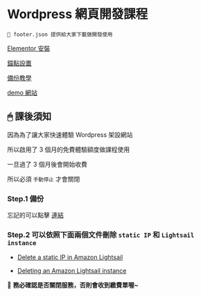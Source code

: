 # Wordpress 網頁開發課程

    👀 footer.json 提供給大家下載做開發使用

[Elementor 安裝](https://github.com/janice880624/webclass/blob/main/%E8%A3%9C%E5%85%85%E6%96%87%E4%BB%B6/Elementor%E5%AE%89%E8%A3%9D.md)

[錨點設置](https://github.com/janice880624/webclass/blob/main/%E8%A3%9C%E5%85%85%E6%96%87%E4%BB%B6/%E9%8C%A8%E9%BB%9E%E8%A8%AD%E7%BD%AE.md)

[備份教學](https://github.com/janice880624/webclass/blob/main/%E8%A3%9C%E5%85%85%E6%96%87%E4%BB%B6/%E5%82%99%E4%BB%BD%E6%95%99%E5%AD%B8.md)

[demo 網站](http://35.76.80.201/)

## 🖱 課後須知

因為為了讓大家快速體驗 Wordpress 架設網站

所以啟用了 3 個月的免費體驗額度做課程使用

一旦過了 3 個月後會開始收費

所以必須 `手動停止` 才會關閉

### Step.1 備份

忘記的可以點擊 [連結](https://github.com/janice880624/webclass/blob/main/%E8%A3%9C%E5%85%85%E6%96%87%E4%BB%B6/%E5%82%99%E4%BB%BD%E6%95%99%E5%AD%B8.md)

### Step.2 可以依照下面兩個文件刪除 `static IP` 和 `Lightsail instance`

- [Delete a static IP in Amazon Lightsail](https://lightsail.aws.amazon.com/ls/docs/en_us/articles/how-to-delete-static-ip)

- [Deleting an Amazon Lightsail instance](https://lightsail.aws.amazon.com/ls/docs/en_us/articles/delete-an-amazon-lightsail-instance)

📢 **務必確認是否關閉服務，否則會收到繳費單喔~**
